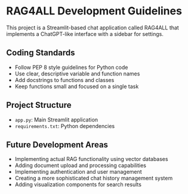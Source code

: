 <!-- Use this file to provide workspace-specific custom instructions to Copilot. For more details, visit https://code.visualstudio.com/docs/copilot/copilot-customization#_use-a-githubcopilotinstructionsmd-file -->

# RAG4ALL Development Guidelines

This project is a Streamlit-based chat application called RAG4ALL that implements a ChatGPT-like interface with a sidebar for settings.

## Coding Standards

- Follow PEP 8 style guidelines for Python code
- Use clear, descriptive variable and function names
- Add docstrings to functions and classes
- Keep functions small and focused on a single task

## Project Structure

- `app.py`: Main Streamlit application
- `requirements.txt`: Python dependencies

## Future Development Areas

- Implementing actual RAG functionality using vector databases
- Adding document upload and processing capabilities
- Implementing authentication and user management
- Creating a more sophisticated chat history management system
- Adding visualization components for search results